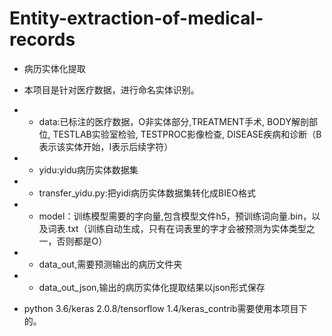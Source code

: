 # Entity-extraction-of-medical-records

- 病历实体化提取

- 本项目是针对医疗数据，进行命名实体识别。

- - data:已标注的医疗数据，O非实体部分,TREATMENT手术, BODY解剖部位, TESTLAB实验室检验, TESTPROC影像检查, DISEASE疾病和诊断（B表示该实体开始，I表示后续字符）
- - yidu:yidu病历实体数据集
- - transfer_yidu.py:把yidi病历实体数据集转化成BIEO格式
- - model：训练模型需要的字向量,包含模型文件h5，预训练词向量.bin，以及词表.txt（训练自动生成，只有在词表里的字才会被预测为实体类型之一，否则都是O）
- - data_out,需要预测输出的病历文件夹
- - data_out_json,输出的病历实体化提取结果以json形式保存

- python 3.6/keras 2.0.8/tensorflow 1.4/keras_contrib需要使用本项目下的。